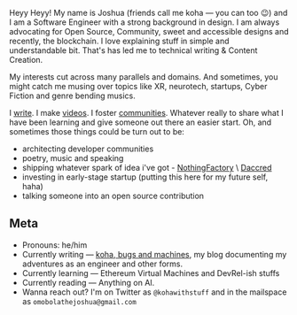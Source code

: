 Heyy Heyy! My name is Joshua (friends call me koha — you can too 😉) and I am a Software Engineer with a strong background in design. I am always advocating for Open Source, Community, sweet and accessible designs and recently, the blockchain. I love explaining stuff in simple and understandable bit. That's has led me to technical writing & Content Creation.

My interests cut across many parallels and domains. And sometimes, you might catch me musing over topics like XR, neurotech, startups, Cyber Fiction and genre bending musics.

I [write](https://koha.hashnode.dev). I make [videos](https://www.youtube.com/@kohawithstuff). I foster [communities](https://dub.sh/abyteofkoha). Whatever really to share what I have been learning and give someone out there an easier start. Oh, and sometimes those things could be turn out to be:

- architecting developer communities 
- poetry, music and speaking
- shipping whatever spark of idea i've got - [NothingFactory](https://github.com/nothingfactory) \\ [Daccred](https://github.com/daccred)
- investing in early-stage startup (putting this here for my future self, haha)
- talking someone into an open source contribution

## Meta

- Pronouns: he/him
- Currently writing — [koha, bugs and machines](https://koha.hashnode.dev), my blog documenting my adventures as an engineer and other forms.
- Currently learning — Ethereum Virtual Machines and DevRel-ish stuffs
- Currently reading — Anything on AI.
- Wanna reach out? I'm on Twitter as `@kohawithstuff` and in the mailspace as `omobolathejoshua@gmail.com`
